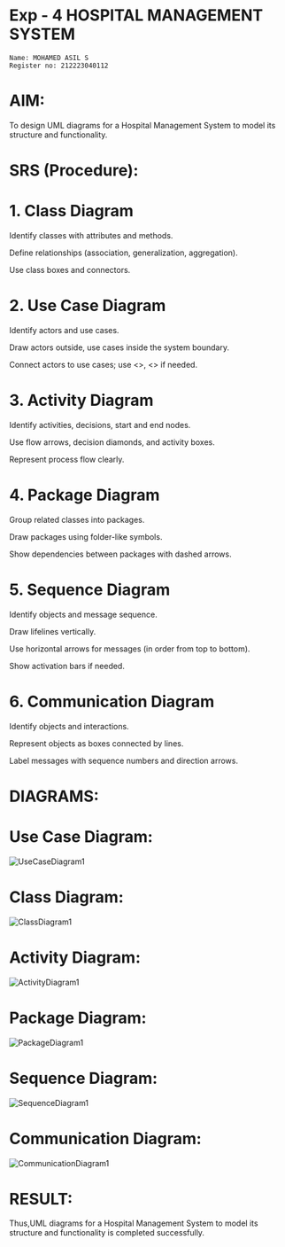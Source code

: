 # Exp - 4 HOSPITAL MANAGEMENT SYSTEM
```
Name: MOHAMED ASIL S
Register no: 212223040112
```

# AIM:
To design UML diagrams for a Hospital Management System to model its structure and functionality.


# SRS (Procedure):
# 1. Class Diagram
Identify classes with attributes and methods.

Define relationships (association, generalization, aggregation).

Use class boxes and connectors.

# 2. Use Case Diagram
Identify actors and use cases.

Draw actors outside, use cases inside the system boundary.

Connect actors to use cases; use <<include>>, <<extend>> if needed.

# 3. Activity Diagram
Identify activities, decisions, start and end nodes.

Use flow arrows, decision diamonds, and activity boxes.

Represent process flow clearly.

# 4. Package Diagram
Group related classes into packages.

Draw packages using folder-like symbols.

Show dependencies between packages with dashed arrows.

# 5. Sequence Diagram
Identify objects and message sequence.

Draw lifelines vertically.

Use horizontal arrows for messages (in order from top to bottom).

Show activation bars if needed.

# 6. Communication Diagram
Identify objects and interactions.

Represent objects as boxes connected by lines.

Label messages with sequence numbers and direction arrows.



# DIAGRAMS:
# Use Case Diagram:
![UseCaseDiagram1](https://github.com/user-attachments/assets/3314a23d-046f-4a93-8c77-54ae732ed745)

# Class Diagram:
![ClassDiagram1](https://github.com/user-attachments/assets/206b9abc-07d0-4bb1-8fe4-6f5b015c44dd)

# Activity Diagram:
![ActivityDiagram1](https://github.com/user-attachments/assets/4f56ec2d-c5cd-400e-a118-4fc680c7a214)

# Package Diagram:
![PackageDiagram1](https://github.com/user-attachments/assets/fa026e0d-9061-403e-b537-bf1fead26490)

# Sequence Diagram:
![SequenceDiagram1](https://github.com/user-attachments/assets/c2046a8c-6e4b-436f-b0f7-3e878220a7f5)

# Communication Diagram:
![CommunicationDiagram1](https://github.com/user-attachments/assets/c511c5ed-34f9-427f-ad3c-06ac6cf7f33d)

# RESULT:
Thus,UML diagrams for a Hospital Management System to model its structure and functionality is completed successfully.
